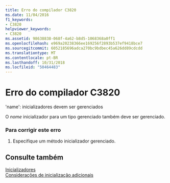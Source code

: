 ```yaml
---
title: Erro do compilador C3820
ms.date: 11/04/2016
f1_keywords:
- C3820
helpviewer_keywords:
- C3820
ms.assetid: 98638838-068f-4a62-b8d5-1068368a0ff1
ms.openlocfilehash: e969a20238366ee169256f2893b537ef9418bce7
ms.sourcegitcommit: 6052185696adca270bc9bdbec45a626dd89cdcdd
ms.translationtype: MT
ms.contentlocale: pt-BR
ms.lasthandoff: 10/31/2018
ms.locfileid: "50464483"
---
```

# <a name="compiler-error-c3820"></a>Erro do compilador C3820

'name': inicializadores devem ser gerenciados

O *nome* inicializador para um tipo gerenciado também deve ser gerenciado.

### <a name="to-correct-this-error"></a>Para corrigir este erro

1. Especifique um método inicializador gerenciado.

## <a name="see-also"></a>Consulte também

[Inicializadores](../../cpp/initializers.md)<br/>
[Considerações de inicialização adicionais](../../cpp/additional-startup-considerations.md)